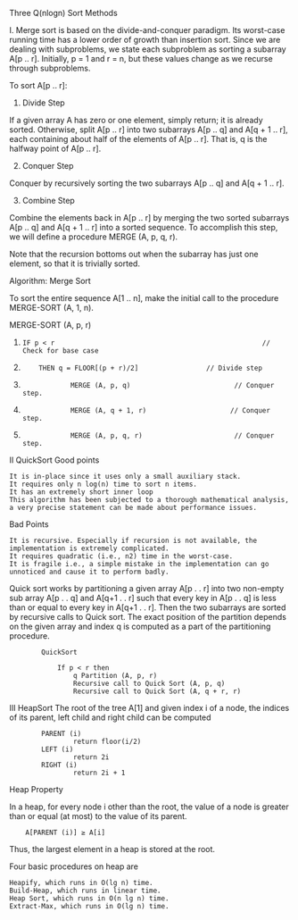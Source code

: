 Three Q(nlogn) Sort Methods

I. Merge sort is based on the divide-and-conquer paradigm. Its worst-case running time has a lower order of growth than insertion sort. Since we are dealing with subproblems, we state each subproblem as sorting a subarray A[p .. r]. Initially, p = 1 and r = n, but these values change as we recurse through subproblems.

To sort A[p .. r]:

1. Divide Step

If a given array A has zero or one element, simply return; it is already sorted. Otherwise, split A[p .. r] into two subarrays A[p .. q] and A[q + 1 .. r], each containing about half of the elements of A[p .. r]. That is, q is the halfway point of A[p .. r].

2. Conquer Step

Conquer by recursively sorting the two subarrays A[p .. q] and A[q + 1 .. r].

3. Combine Step

Combine the elements back in A[p .. r] by merging the two sorted subarrays A[p .. q] and A[q + 1 .. r] into a sorted sequence. To accomplish this step, we will define a procedure MERGE (A, p, q, r).

Note that the recursion bottoms out when the subarray has just one element, so that it is trivially sorted.

 

Algorithm: Merge Sort

To sort the entire sequence A[1 .. n], make the initial call  to the procedure MERGE-SORT (A, 1, n).

MERGE-SORT (A, p, r)

1.     IF p < r                                                    // Check for base case
2.         THEN q = FLOOR[(p + r)/2]                 // Divide step
3.                 MERGE (A, p, q)                          // Conquer step.
4.                 MERGE (A, q + 1, r)                     // Conquer step.
5.                 MERGE (A, p, q, r)                       // Conquer step.

II QuickSort
Good points

    It is in-place since it uses only a small auxiliary stack.
    It requires only n log(n) time to sort n items.
    It has an extremely short inner loop
    This algorithm has been subjected to a thorough mathematical analysis, a very precise statement can be made about performance issues.

Bad Points

    It is recursive. Especially if recursion is not available, the implementation is extremely complicated.
    It requires quadratic (i.e., n2) time in the worst-case.
    It is fragile i.e., a simple mistake in the implementation can go unnoticed and cause it to perform badly.

 

Quick sort works by partitioning a given array A[p . . r] into two non-empty sub array A[p . . q] and A[q+1 . . r] such that every key in A[p . . q] is less than or equal to every key in A[q+1 . . r]. Then the two subarrays are sorted by recursive calls to Quick sort. The exact position of the partition depends on the given array and index q is computed as a part of the partitioning procedure.

 

            QuickSort

                If p < r then
                    q Partition (A, p, r)
                    Recursive call to Quick Sort (A, p, q)
                    Recursive call to Quick Sort (A, q + r, r)


III HeapSort 
The root of the tree A[1] and given index i of a node, the indices of its parent, left child and right child can be computed
 

            PARENT (i)
                    return floor(i/2)
            LEFT (i)
                    return 2i
            RIGHT (i)
                    return 2i + 1

Heap Property

In a heap, for every node i other than the root, the value of a node is greater than or equal (at most) to the value of its parent.


        A[PARENT (i)] ≥ A[i]


Thus, the largest element in a heap is stored at the root.

 

 Four basic procedures on heap are

    Heapify, which runs in O(lg n) time.
    Build-Heap, which runs in linear time.
    Heap Sort, which runs in O(n lg n) time.
    Extract-Max, which runs in O(lg n) time.

 

